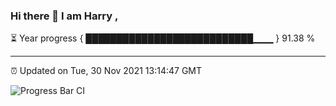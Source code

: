 ### Hi there 👋 I am Harry , 

⏳ Year progress { ███████████████████████████▁▁▁ } 91.38 %

---

⏰ Updated on Tue, 30 Nov 2021 13:14:47 GMT

![Progress Bar CI](https://github.com/duykhang68/duykhang68/workflows/Progress%20Bar%20CI/badge.svg)
